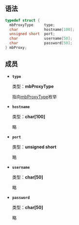 ## 语法

``` cpp
typedef struct {
  mbProxyType     type;
  char            hostname[100];
  unsigned short  port;
  char            username[50];
  char            password[50];
} mbProxy;
```

## 成员

- **`type`**

  类型：**mbProxyType**

  指向[mbProxyType](/enum/mbProxyType)枚举

- **`hostname`**

  类型：**char[100]**

  略

- **`port`**

  类型：**unsigned short**

  略

- **`username`**

  类型：**char[50]**

  略

- **`password`**

  类型：**char[50]**

  略
